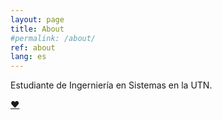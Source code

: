 ```yaml
---
layout: page
title: About
#permalink: /about/
ref: about
lang: es
---
```

Estudiante de Ingerniería en Sistemas en la UTN.


[❤](https://sushigirl.us "Best chan you'll ever visit")
